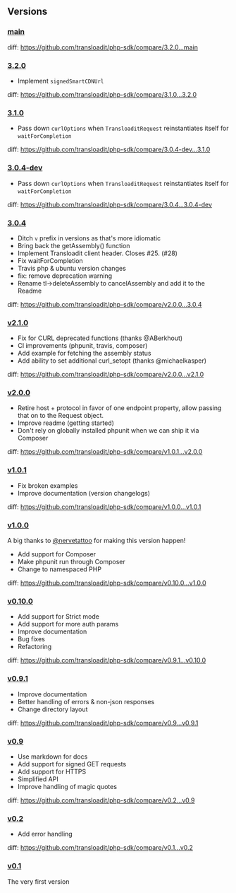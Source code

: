 ## Versions

### [main](https://github.com/transloadit/php-sdk/tree/main)

diff: https://github.com/transloadit/php-sdk/compare/3.2.0...main

### [3.2.0](https://github.com/transloadit/php-sdk/tree/3.2.0)

- Implement `signedSmartCDNUrl`

diff: https://github.com/transloadit/php-sdk/compare/3.1.0...3.2.0

### [3.1.0](https://github.com/transloadit/php-sdk/tree/3.1.0)

- Pass down `curlOptions` when `TransloaditRequest` reinstantiates itself for `waitForCompletion`

diff: https://github.com/transloadit/php-sdk/compare/3.0.4-dev...3.1.0

### [3.0.4-dev](https://github.com/transloadit/php-sdk/tree/3.0.4-dev)

- Pass down `curlOptions` when `TransloaditRequest` reinstantiates itself for `waitForCompletion`

diff: https://github.com/transloadit/php-sdk/compare/3.0.4...3.0.4-dev

### [3.0.4](https://github.com/transloadit/php-sdk/tree/3.0.4)

- Ditch `v` prefix in versions as that's more idiomatic
- Bring back the getAssembly() function
- Implement Transloadit client header. Closes #25. (#28)
- Fix waitForCompletion
- Travis php & ubuntu version changes
- fix: remove deprecation warning
- Rename tl->deleteAssembly to cancelAssembly and add it to the Readme

diff: https://github.com/transloadit/php-sdk/compare/v2.0.0...3.0.4

### [v2.1.0](https://github.com/transloadit/php-sdk/tree/v2.1.0)

- Fix for CURL deprecated functions (thanks @ABerkhout)
- CI improvements (phpunit, travis, composer)
- Add example for fetching the assembly status
- Add ability to set additional curl_setopt (thanks @michaelkasper)

diff: https://github.com/transloadit/php-sdk/compare/v2.0.0...v2.1.0

### [v2.0.0](https://github.com/transloadit/php-sdk/tree/v2.0.0)

- Retire host + protocol in favor of one endpoint property,
  allow passing that on to the Request object.
- Improve readme (getting started)
- Don't rely on globally installed phpunit when we can ship it via Composer

diff: https://github.com/transloadit/php-sdk/compare/v1.0.1...v2.0.0

### [v1.0.1](https://github.com/transloadit/php-sdk/tree/v1.0.1)

- Fix broken examples
- Improve documentation (version changelogs)

diff: https://github.com/transloadit/php-sdk/compare/v1.0.0...v1.0.1

### [v1.0.0](https://github.com/transloadit/php-sdk/tree/v1.0.0)

A big thanks to [@nervetattoo](https://github.com/nervetattoo) for making this version happen!

- Add support for Composer
- Make phpunit run through Composer
- Change to namespaced PHP

diff: https://github.com/transloadit/php-sdk/compare/v0.10.0...v1.0.0

### [v0.10.0](https://github.com/transloadit/php-sdk/tree/v0.10.0)

- Add support for Strict mode
- Add support for more auth params
- Improve documentation
- Bug fixes
- Refactoring

diff: https://github.com/transloadit/php-sdk/compare/v0.9.1...v0.10.0

### [v0.9.1](https://github.com/transloadit/php-sdk/tree/v0.9.1)

- Improve documentation
- Better handling of errors & non-json responses
- Change directory layout

diff: https://github.com/transloadit/php-sdk/compare/v0.9...v0.9.1

### [v0.9](https://github.com/transloadit/php-sdk/tree/v0.9)

- Use markdown for docs
- Add support for signed GET requests
- Add support for HTTPS
- Simplified API
- Improve handling of magic quotes

diff: https://github.com/transloadit/php-sdk/compare/v0.2...v0.9

### [v0.2](https://github.com/transloadit/php-sdk/tree/v0.2)

- Add error handling

diff: https://github.com/transloadit/php-sdk/compare/v0.1...v0.2

### [v0.1](https://github.com/transloadit/php-sdk/tree/v0.1)

The very first version
